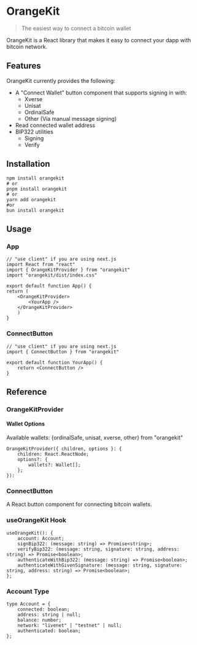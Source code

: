 # OrangeKit

> The easiest way to connect a bitcoin wallet

OrangeKit is a React library that makes it easy to connect your dapp with
bitcoin network.

## Features

OrangeKit currently provides the following:

- A "Connect Wallet" button component that supports signing in with:
  - Xverse
  - Unisat
  - OrdinalSafe
  - Other (Via manual message signing)
- Read connected wallet address
- BIP322 utilities
  - Signing
  - Verify

## Installation

```
npm install orangekit
# or
pnpm install orangekit
# or
yarn add orangekit
#or
bun install orangekit
```

## Usage

### App

```
// "use client" if you are using next.js
import React from "react"
import { OrangeKitProvider } from "orangekit"
import "orangekit/dist/index.css"

export default function App() {
return (
	<OrangeKitProvider>
		<YourApp />
	</OrangeKitProvider>
	)
}
```

### ConnectButton

```
// "use client" if you are using next.js
import { ConnectButton } from "orangekit"

export default function YourApp() {
	return <ConnectButton />
}
```

## Reference

### OrangeKitProvider

#### Wallet Options

Available wallets: {ordinalSafe, unisat, xverse, other} from "orangekit"

```
OrangeKitProvider({ children, options }: {
    children: React.ReactNode;
    options?: {
        wallets?: Wallet[];
    };
}):
```

### ConnectButton

A React button component for connecting bitcoin wallets.

### useOrangeKit Hook

```
useOrangeKit(): {
	account: Account;
	signBip322: (message: string) => Promise<string>;
	verifyBip322: (message: string, signature: string, address: string) => Promise<boolean>;
	authenticateWithBip322: (message: string) => Promise<boolean>;
	authenticateWithGivenSignature: (message: string, signature: string, address: string) => Promise<boolean>;
};
```

### Account Type

```
type Account = {
	connected: boolean;
	address: string | null;
	balance: number;
	network: "livenet" | "testnet" | null;
	authenticated: boolean;
};
```
